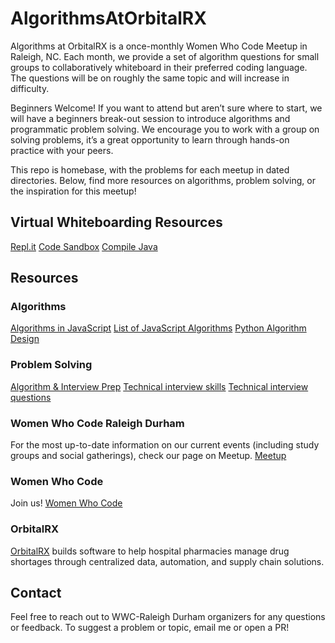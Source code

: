 # AlgorithmsAtOrbitalRX

Algorithms at OrbitalRX is a once-monthly Women Who Code Meetup in Raleigh, NC. Each month, we provide a set of algorithm questions for small groups to collaboratively whiteboard in their preferred coding language. The questions will be on roughly the same topic and will increase in difficulty.

Beginners Welcome! If you want to attend but aren’t sure where to start, we will have a beginners break-out session to introduce algorithms and programmatic problem solving. We encourage you to work with a group on solving problems, it’s a great opportunity to learn through hands-on practice with your peers.

This repo is homebase, with the problems for each meetup in dated directories. Below, find more resources on algorithms, problem solving, or the inspiration for this meetup!

## Virtual Whiteboarding Resources
[Repl.it](https://repl.it/~)
[Code Sandbox](https://codesandbox.io/index2)
[Compile Java](https://www.compilejava.net/)

## Resources
### Algorithms
[Algorithms in JavaScript](https://medium.com/siliconwat/algorithms-in-javascript-b0bed68f4038)
[List of JavaScript Algorithms](https://github.com/trekhleb/javascript-algorithms)
[Python Algorithm Design](https://www.tutorialspoint.com/python_data_structure/python_algorithm_design.htm)

### Problem Solving
[Algorithm & Interview Prep](http://meetupresources.herokuapp.com/index.html)
[Technical interview skills](https://www.fullstackacademy.com/blog/how-to-ace-a-technical-interview-reacto)
[Technical interview questions](http://katemats.com/interview-questions/)

### Women Who Code Raleigh Durham
For the most up-to-date information on our current events (including study groups and social gatherings), check our page on Meetup.
[Meetup](https://www.meetup.com/Women-Who-Code-Raleigh-Durham/)

### Women Who Code
Join us!
[Women Who Code](https://www.womenwhocode.com/)

### OrbitalRX
[OrbitalRX](https://orbitalrx.com/) builds software to help hospital pharmacies manage drug shortages through centralized data, automation, and supply chain solutions. 

## Contact
Feel free to reach out to WWC-Raleigh Durham organizers for any questions or feedback. To suggest a problem or topic, email me or open a PR!
